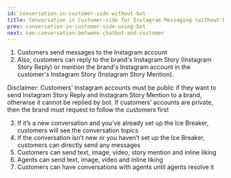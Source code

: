 ```yaml
---
id: conversation-in-customer-side-without-bot
title: Conversation in Customer-side for Instagram Messaging (without bot)
prev: conversation-in-customer-side-using-bot
next: see-conversation-between-chatbot-and-customer
---
```


1.  Customers send messages to the Instagram account
2.  Also, customers can reply to the brand's Instagram Story (Instagram Story Reply) or mention the brand's Instagram account in the customer's Instagram Story (Instagram Story Mention).

Disclaimer: Customers’ Instagram accounts must be public if they want to send Instagram Story Reply and Instagram Story Mention to a brand, otherwise it cannot be replied by bot. If customers’ accounts are private, then the brand must request to follow the customers first

3.  If it’s a new conversation and you’ve already set up the Ice Breaker, customers will see the conversation topics
4.  If the conversation isn’t new or you haven’t set up the Ice Breaker, customers can directly send any messages
5.  Customers can send text, image, video, story mention and inline liking
6.  Agents can send text, image, video and inline liking
7.  Customers can have conversations with agents until agents resolve it
